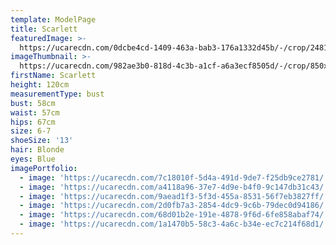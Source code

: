 ```yaml
---
template: ModelPage
title: Scarlett
featuredImage: >-
  https://ucarecdn.com/0dcbe4cd-1409-463a-bab3-176a1332d45b/-/crop/2481x1078/0,0/-/preview/
imageThumbnail: >-
  https://ucarecdn.com/982ae3b0-818d-4c3b-a1cf-a6a3ecf8505d/-/crop/850x1148/3,0/-/preview/
firstName: Scarlett
height: 120cm
measurementType: bust
bust: 58cm
waist: 57cm
hips: 67cm
size: 6-7
shoeSize: '13'
hair: Blonde
eyes: Blue
imagePortfolio:
  - image: 'https://ucarecdn.com/7c18010f-5d4a-491d-9de7-f25db9ce2781/'
  - image: 'https://ucarecdn.com/a4118a96-37e7-4d9e-b4f0-9c147db31c43/'
  - image: 'https://ucarecdn.com/9aead1f3-5f3d-455a-8531-56f7eb3827ff/'
  - image: 'https://ucarecdn.com/2d0fb7a3-2854-4dc9-9c6b-79dec0d94186/'
  - image: 'https://ucarecdn.com/68d01b2e-191e-4878-9f6d-6fe858abaf74/'
  - image: 'https://ucarecdn.com/1a1470b5-58c3-4a6c-b34e-ec7c214f68d1/'
---
```


